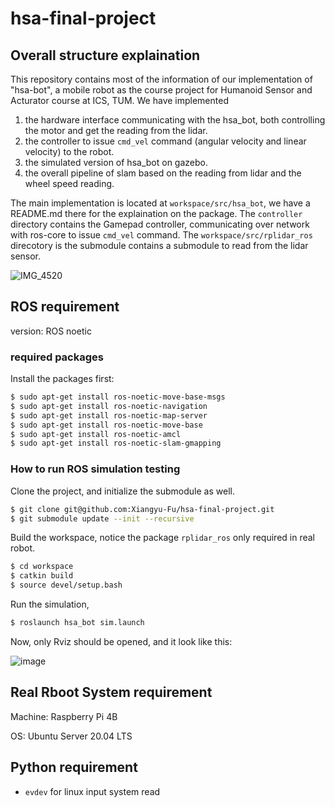 # hsa-final-project

## Overall structure explaination

This repository contains most of the information of our implementation of "hsa-bot", a mobile robot as the course project for Humanoid Sensor and Acturator course at ICS, TUM. We have implemented 

1. the hardware interface communicating with the hsa_bot, both controlling the motor and get the reading from the lidar.
2. the controller to issue `cmd_vel` command (angular velocity and linear velocity) to the robot.
3. the simulated version of hsa_bot on gazebo.
4. the overall pipeline of slam based on the reading from lidar and the wheel speed reading.

The main implementation is located at `workspace/src/hsa_bot`, we have a README.md there for the explaination on the package. The `controller` directory contains the Gamepad controller, communicating over network with ros-core to issue `cmd_vel` command. The `workspace/src/rplidar_ros` direcotory is the submodule contains a submodule to read from the lidar sensor.

![IMG_4520](https://github.com/Xiangyu-Fu/hsa-final-project/assets/54738414/321f1113-b33e-4f6b-8a5d-2c724b44eef0)


## ROS requirement

version: ROS noetic

### required packages

Install the packages first:
```bash
$ sudo apt-get install ros-noetic-move-base-msgs
$ sudo apt-get install ros-noetic-navigation
$ sudo apt-get install ros-noetic-map-server
$ sudo apt-get install ros-noetic-move-base
$ sudo apt-get install ros-noetic-amcl
$ sudo apt-get install ros-noetic-slam-gmapping
```

### How to run ROS simulation testing 

Clone the project, and initialize the submodule as well.
```bash
$ git clone git@github.com:Xiangyu-Fu/hsa-final-project.git
$ git submodule update --init --recursive
```

Build the workspace, notice the package `rplidar_ros` only required in real robot.
```bash
$ cd workspace
$ catkin build
$ source devel/setup.bash
```

Run the simulation,
```bash
$ roslaunch hsa_bot sim.launch
```

Now, only Rviz should be opened, and it look like this:

![image](https://github.com/Xiangyu-Fu/hsa-final-project/assets/54738414/c326f33c-69ce-473b-b201-3fcb60e71a58)


## Real Rboot System requirement

Machine: Raspberry Pi 4B

OS: Ubuntu Server 20.04 LTS

## Python requirement

- `evdev` for linux input system read


